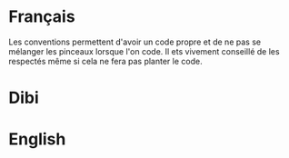 # Français
Les conventions permettent d'avoir un code propre et de ne pas se mélanger les pinceaux lorsque l'on code. Il ets vivement conseillé de les respectés même si cela ne fera pas planter le code.

# Dibi


# English

